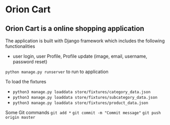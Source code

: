 # **Orion Cart**
## Orion Cart is a online shopping application
 The application is built with Django framework which includes the following functionalities
- user login, user Profile, Profile update (image, email, username, password reset) 
 

`python manage.py runserver` to run to application

To load the fixtures
- `python3 manage.py loaddata store/fixtures/category_data.json`
- `python3 manage.py loaddata store/fixtures/subcategory_data.json`
- `python3 manage.py loaddata store/fixtures/product_data.json`

Some Git commands
`git add *`
`git commit -m "Commit message"`
`git push origin master`



